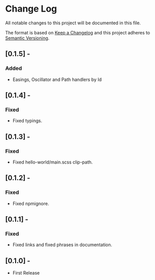 # Change Log
All notable changes to this project will be documented in this file.

The format is based on [Keep a Changelog](http://keepachangelog.com/en/1.0.0/)
and this project adheres to [Semantic Versioning](http://semver.org/spec/v2.0.0.html).

## [0.1.5] - 
### Added
- Easings, Oscillator and Path handlers by Id

## [0.1.4] - 
### Fixed
- Fixed typings.

## [0.1.3] - 
### Fixed
- Fixed hello-world/main.scss clip-path.

## [0.1.2] - 
### Fixed
- Fixed npmignore.

## [0.1.1] - 
### Fixed
- Fixed links and fixed phrases in documentation.


## [0.1.0] - 
- First Release
